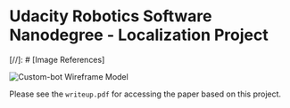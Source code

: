 # Udacity Robotics Software Nanodegree - Localization Project
[//]: # [Image References]

[custom-bot-wireframe]: ./img/custom-bot-wireframe

![Custom-bot Wireframe Model][custom-bot-wireframe]

Please see the `writeup.pdf` for accessing the paper based on this project.